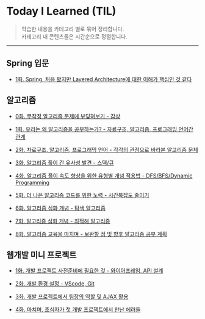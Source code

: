 Today I Learned (TIL)
=====================
> 학습한 내용을 카테고리 별로 묶어 정리합니다.  
> 카테고리 내 콘텐츠들은 시간순으로 정렬합니다.

---

Spring 입문
---
- [1화. Spring, 처음 봤지만 Layered Architecture에 대한 이해가 핵심인 것 같다](https://github.com/joychae/TIL/blob/main/210315-210321/0319_Spring%EC%9E%85%EB%AC%B8.md)


알고리즘
---
- [0화. 무작정 알고리즘 문제에 부딪혀보기 - 감상](https://github.com/joychae/TIL/blob/main/210301-210317/0305_%ED%94%84%EB%A1%9C%EC%A0%9D%ED%8A%B8%EB%B0%9C%ED%91%9C_%EC%95%8C%EA%B3%A0%EB%A6%AC%EC%A6%98%EC%8B%9C%EC%9E%91.md)

- [1화. 우리는 왜 알고리즘을 공부하는가? - 자료구조, 알고리즘, 프로그래밍 언어간 관계](https://github.com/joychae/TIL/blob/main/210308_210314/0308_%EC%9E%90%EB%A3%8C%EA%B5%AC%EC%A1%B0_%EC%95%8C%EA%B3%A0%EB%A6%AC%EC%A6%98%EA%B0%9C%EB%85%90.md)

- [2화. 자료구조, 알고리즘, 프로그래밍 언어 - 각각의 관점으로 바라본 알고리즘 문제](https://github.com/joychae/TIL/blob/main/210308_210314/0309_%EC%9E%90%EB%A3%8C%EA%B5%AC%EC%A1%B0_%EC%95%8C%EA%B3%A0%EB%A6%AC%EC%A6%98%EA%B0%9C%EB%85%90%EC%A0%81%EC%9A%A9.md)

- [3화. 알고리즘 풀이 간 유사성 발견 - 스택/큐](https://github.com/joychae/TIL/blob/main/210308_210314/0310_%EC%95%8C%EA%B3%A0%EB%A6%AC%EC%A6%98%ED%92%80%EC%9D%B4%EC%9D%98%EC%9C%A0%EC%82%AC%EC%84%B1.md)

- [4화. 알고리즘 풀이 속도 향상을 위한 유형별 개념 적용법 - DFS/BFS/Dynamic Programming](https://github.com/joychae/TIL/blob/main/210308_210314/0311_DFS_BFS_DP.md)

- [5화. 더 나은 알고리즘 코드를 위한 노력 - 시간복잡도 줄이기](https://github.com/joychae/TIL/blob/main/210308_210314/0312_%EC%8B%9C%EA%B0%84%EB%B3%B5%EC%9E%A1%EB%8F%84_%EC%BD%94%EB%93%9C%ED%9A%A8%EC%9C%A8%ED%99%94.md)

- [6화. 알고리즘 심화 개념 - 탐색 알고리즘](https://github.com/joychae/TIL/blob/main/210315-210321/0315_%ED%83%90%EC%83%89%EC%95%8C%EA%B3%A0%EB%A6%AC%EC%A6%98_%EC%BD%94%EB%93%9C%EA%B0%9C%EC%84%A0.md)

- [7화. 알고리즘 심화 개념 - 최적해 알고리즘](https://github.com/joychae/TIL/blob/main/210315-210321/0317_%EC%B5%9C%EC%A0%81%ED%95%B4%EC%95%8C%EA%B3%A0%EB%A6%AC%EC%A6%98.md)

- [8화. 알고리즘 교육을 마치며 - 보완할 점 및 향후 알고리즘 공부 계획](https://github.com/joychae/TIL/blob/main/210315-210321/0318_%EC%95%8C%EA%B3%A0%EB%A6%AC%EC%A6%98_%EC%95%9E%EC%9C%BC%EB%A1%9C%EC%9D%98%EA%B3%84%ED%9A%8D.md)




웹개발 미니 프로젝트
---
- [1화. 개발 프로젝트 사전준비에 필요한 것 - 와이어프레임, API 설계](https://github.com/joychae/TIL/blob/main/210301-210317/0301_%EC%99%80%EC%9D%B4%EC%96%B4%ED%94%84%EB%A0%88%EC%9E%84_API%EC%84%A4%EA%B3%84.md)  

- [2화. 개발 환경 설정 - VScode, Git](https://github.com/joychae/TIL/blob/main/210301-210317/0302_VScode_Git.md)

- [3화. 개발 프로젝트에서 팀장의 역할 및 AJAX 활용](https://github.com/joychae/TIL/blob/main/210301-210317/0303_%ED%8C%80%EC%9E%A5Role_AJAX.md)

- [4화. 마치며, 초심자가 첫 개발 프로젝트에서 만난 에러들](https://github.com/joychae/TIL/blob/main/210301-210317/0304_VariousErrors.md)